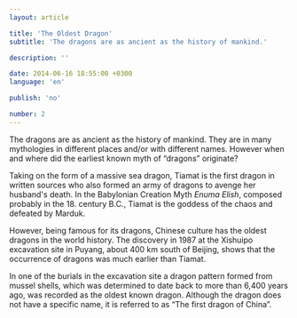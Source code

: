 ```yaml
---
layout: article

title: 'The Oldest Dragon'
subtitle: 'The dragons are as ancient as the history of mankind.'

description: ''

date: 2014-06-16 18:55:00 +0300
language: 'en'

publish: 'no'

number: 2
---
```


The dragons are as ancient as the history of mankind. They are in many mythologies in different places and/or with different names. However when and where did the earliest known myth of “dragons” originate?

Taking on the form of a massive sea dragon, Tiamat is the first dragon in written sources who also formed an army of dragons to avenge her husband's death. In the Babylonian Creation Myth *Enuma Elish*, composed probably in the 18. century B.C., Tiamat is the goddess of the chaos and defeated by Marduk.

However, being famous for its dragons, Chinese culture has the oldest dragons in the world history. The discovery in 1987 at the Xishuipo excavation site in Puyang, about 400 km south of Beijing, shows that the occurrence of dragons was much earlier than Tiamat.

In one of the burials in the excavation site a dragon pattern formed from mussel shells, which was determined to date back to more than 6,400 years ago, was recorded as the oldest known dragon. Although the dragon does not have a specific name, it is referred to as “The first dragon of China”.

